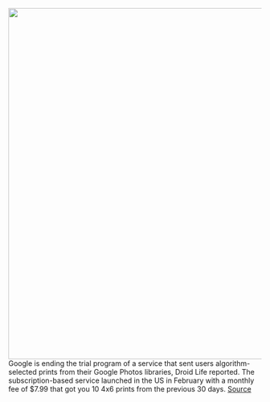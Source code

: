 <img src='https://cdn.vox-cdn.com/thumbor/JiI9ph8NHPLIbQVLQN3kleL8S3Y=/0x0:2040x1360/1200x800/filters:focal(857x517:1183x843)/cdn.vox-cdn.com/uploads/chorus_image/image/66960985/acastro_191014_1777_google_pixel_0005.0.0.jpg' width='700px' /><br/>
Google is ending the trial program of a service that sent users algorithm-selected prints from their Google Photos libraries, Droid Life reported. The subscription-based service launched in the US in February with a monthly fee of $7.99 that got you 10 4x6 prints from the previous 30 days.
<a href='https://www.theverge.com/2020/6/20/21297644/google-photos-algorithm-prints-subscription'> Source <a/>